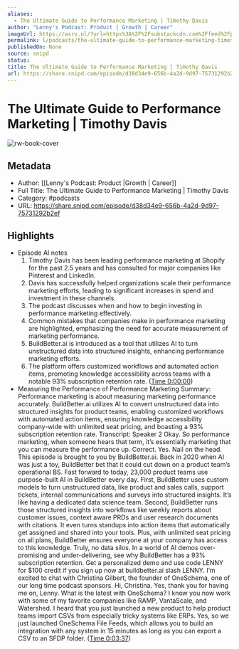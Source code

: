 ```yaml
---
aliases:
  - The Ultimate Guide to Performance Marketing | Timothy Davis
author: "Lenny's Podcast: Product | Growth | Career"
imageUrl: https://wsrv.nl/?url=https%3A%2F%2Fsubstackcdn.com%2Ffeed%2Fpodcast%2F10845%2Fc96ce1b79620162529a427a617bf2a88.jpg&w=100&h=100
permalink: l/podcasts/the-ultimate-guide-to-performance-marketing-timothy-davis
publishedOn: None
source: snipd
status: 
title: The Ultimate Guide to Performance Marketing | Timothy Davis
url: https://share.snipd.com/episode/d38d34e9-656b-4a2d-9d97-75731292b2ef
---
```

# The Ultimate Guide to Performance Marketing | Timothy Davis

![rw-book-cover](https://wsrv.nl/?url=https%3A%2F%2Fsubstackcdn.com%2Ffeed%2Fpodcast%2F10845%2Fc96ce1b79620162529a427a617bf2a88.jpg&w=100&h=100)

## Metadata

- Author: [[Lenny's Podcast: Product |Growth | Career]]
- Full Title: The Ultimate Guide to Performance Marketing | Timothy Davis
- Category: #podcasts
- URL: https://share.snipd.com/episode/d38d34e9-656b-4a2d-9d97-75731292b2ef

## Highlights

- Episode AI notes
  1. Timothy Davis has been leading performance marketing at Shopify for the past 2.5 years and has consulted for major companies like Pinterest and LinkedIn.
  2. Davis has successfully helped organizations scale their performance marketing efforts, leading to significant increases in spend and investment in these channels.
  3. The podcast discusses when and how to begin investing in performance marketing effectively.
  4. Common mistakes that companies make in performance marketing are highlighted, emphasizing the need for accurate measurement of marketing performance.
  5. BuildBetter.ai is introduced as a tool that utilizes AI to turn unstructured data into structured insights, enhancing performance marketing efforts.
  6. The platform offers customized workflows and automated action items, promoting knowledge accessibility across teams with a notable 93% subscription retention rate. ([Time 0:00:00](https://share.snipd.com/episode-takeaways/b8227355-581b-4224-8613-064df697c880))
- Measuring the Performance of Performance Marketing
  Summary:
  Performance marketing is about measuring marketing performance accurately.
  BuildBetter.ai utilizes AI to convert unstructured data into structured insights for product teams, enabling customized workflows with automated action items, ensuring knowledge accessibility company-wide with unlimited seat pricing, and boasting a 93% subscription retention rate.
  Transcript:
  Speaker 2
  Okay. So performance marketing, when someone hears that term, it’s essentially marketing that you can measure the performance up. Correct. Yes. Nail on the head. This episode is brought to you by BuildBetter.ai. Back in 2020 when AI was just a toy, BuildBetter bet that it could cut down on a product team’s operational BS. Fast forward to today, 23,000 product teams use purpose-built AI in BuildBetter every day. First, BuildBetter uses custom models to turn unstructured data, like product and sales calls, support tickets, internal communications and surveys into structured insights. It’s like having a dedicated data science team. Second, BuildBetter runs those structured insights into workflows like weekly reports about customer issues, context aware PRDs and user research documents with citations. It even turns standups into action items that automatically get assigned and shared into your tools. Plus, with unlimited seat pricing on all plans, BuildBetter ensures everyone at your company has access to this knowledge. Truly, no data silos. In a world of AI demos over-promising and under-delivering, see why BuildBetter has a 93% subscription retention. Get a personalized demo and use code LENNY for $100 credit if you sign up now at buildbetter.ai slash LENNY. I’m excited to chat with Christina Gilbert, the founder of OneSchema, one of our long time podcast sponsors. Hi, Christina. Yes, thank you for having me on, Lenny. What is the latest with OneSchema? I know you now work with some of my favorite companies like RAMP, VantaScale, and Watershed. I heard that you just launched a new product to help product teams import CSVs from especially tricky systems like ERPs. Yes, so we just launched OneSchema File Feeds, which allows you to build an integration with any system in 15 minutes as long as you can export a CSV to an SFDP folder. ([Time 0:03:37](https://share.snipd.com/snip/e1cb7352-4db3-4ee0-882e-0c9650887ec9))
